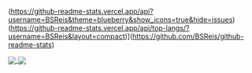 (https://github-readme-stats.vercel.app/api?username=BSReis&theme=blueberry&show_icons=true&hide=issues) (https://github-readme-stats.vercel.app/api/top-langs/?username=BSReis&layout=compact)](https://github.com/BSReis/github-readme-stats)


<a href="https://github.com/anuraghazra/github-readme-stats">
  <img align="center" src="https://github-readme-stats.vercel.app/api/pin/?username=anuraghazra&repo=github-readme-stats" />
</a>
<a href="https://github.com/anuraghazra/convoychat">
  <img align="center" src="https://github-readme-stats.vercel.app/api/pin/?username=anuraghazra&repo=convoychat" />
</a>
